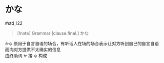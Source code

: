# かな

 #std_l22
> [!note] Grammar
> [clause.final.] かな

`かな` 原用于自言自语的场合，有听话人在场的场合表示让对方听到自己的自言自语而向对方提供不太确实的信息  
由终助词 `か` 接 `な` 构成
